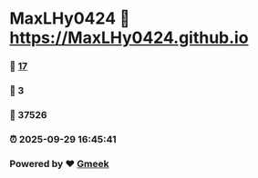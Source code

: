 # MaxLHy0424 :link: https://MaxLHy0424.github.io 
### :page_facing_up: [17](https://MaxLHy0424.github.io/tag.html) 
### :speech_balloon: 3 
### :hibiscus: 37526 
### :alarm_clock: 2025-09-29 16:45:41 
### Powered by :heart: [Gmeek](https://github.com/Meekdai/Gmeek)
